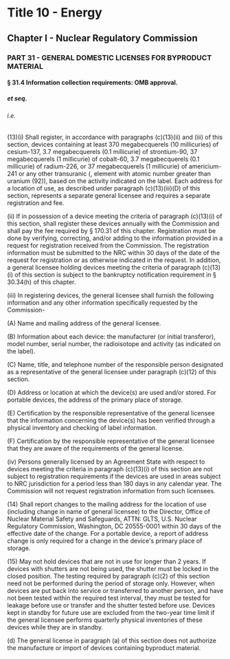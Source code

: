 
# Title 10 - Energy
## Chapter I - Nuclear Regulatory Commission
### PART 31 - GENERAL DOMESTIC LICENSES FOR BYPRODUCT MATERIAL
#### § 31.4 Information collection requirements: OMB approval.
##### et seq.
###### i.e.

(13)(i) Shall register, in accordance with paragraphs (c)(13)(ii) and (iii) of this section, devices containing at least 370 megabecquerels (10 millicuries) of cesium-137, 3.7 megabecquerels (0.1 millicurie) of strontium-90, 37 megabecquerels (1 millicurie) of cobalt-60, 3.7 megabecquerels (0.1 millicurie) of radium-226, or 37 megabecquerels (1 millicurie) of americium-241 or any other transuranic (, element with atomic number greater than uranium (92)), based on the activity indicated on the label. Each address for a location of use, as described under paragraph (c)(13)(iii)(D) of this section, represents a separate general licensee and requires a separate registration and fee.

(ii) If in possession of a device meeting the criteria of paragraph (c)(13)(i) of this section, shall register these devices annually with the Commission and shall pay the fee required by § 170.31 of this chapter. Registration must be done by verifying, correcting, and/or adding to the information provided in a request for registration received from the Commission. The registration information must be submitted to the NRC within 30 days of the date of the request for registration or as otherwise indicated in the request. In addition, a general licensee holding devices meeting the criteria of paragraph (c)(13)(i) of this section is subject to the bankruptcy notification requirement in § 30.34(h) of this chapter.

(iii) In registering devices, the general licensee shall furnish the following information and any other information specifically requested by the Commission-

(A) Name and mailing address of the general licensee.

(B) Information about each device: the manufacturer (or initial transferor), model number, serial number, the radioisotope and activity (as indicated on the label).

(C) Name, title, and telephone number of the responsible person designated as a representative of the general licensee under paragraph (c)(12) of this section.

(D) Address or location at which the device(s) are used and/or stored. For portable devices, the address of the primary place of storage.

(E) Certification by the responsible representative of the general licensee that the information concerning the device(s) has been verified through a physical inventory and checking of label information.

(F) Certification by the responsible representative of the general licensee that they are aware of the requirements of the general license.

(iv) Persons generally licensed by an Agreement State with respect to devices meeting the criteria in paragraph (c)(13)(i) of this section are not subject to registration requirements if the devices are used in areas subject to NRC jurisdiction for a period less than 180 days in any calendar year. The Commission will not request registration information from such licensees.

(14) Shall report changes to the mailing address for the location of use (including change in name of general licensee) to the Director, Office of Nuclear Material Safety and Safeguards, ATTN: GLTS, U.S. Nuclear Regulatory Commission, Washington, DC 20555-0001 within 30 days of the effective date of the change. For a portable device, a report of address change is only required for a change in the device's primary place of storage.

(15) May not hold devices that are not in use for longer than 2 years. If devices with shutters are not being used, the shutter must be locked in the closed position. The testing required by paragraph (c)(2) of this section need not be performed during the period of storage only. However, when devices are put back into service or transferred to another person, and have not been tested within the required test interval, they must be tested for leakage before use or transfer and the shutter tested before use. Devices kept in standby for future use are excluded from the two-year time limit if the general licensee performs quarterly physical inventories of these devices while they are in standby.

(d) The general license in paragraph (a) of this section does not authorize the manufacture or import of devices containing byproduct material.
